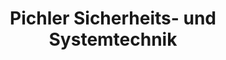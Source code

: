 ---
title: "Pichler Sicherheits- und Systemtechnik"
url: /salzburg/pichler-sicherheits-und-systemtechnik/
shop: Sicherheit
---